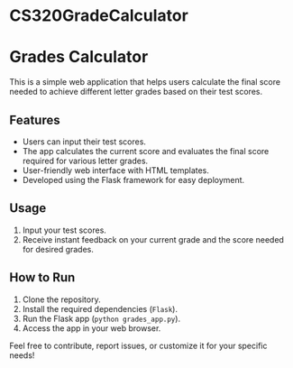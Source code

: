 # CS320GradeCalculator

# Grades Calculator

This is a simple web application that helps users calculate the final score needed to achieve different letter grades based on their test scores.

## Features

- Users can input their test scores.
- The app calculates the current score and evaluates the final score required for various letter grades.
- User-friendly web interface with HTML templates.
- Developed using the Flask framework for easy deployment.

## Usage

1. Input your test scores.
2. Receive instant feedback on your current grade and the score needed for desired grades.

## How to Run

1. Clone the repository.
2. Install the required dependencies (`Flask`).
3. Run the Flask app (`python grades_app.py`).
4. Access the app in your web browser.

Feel free to contribute, report issues, or customize it for your specific needs!
